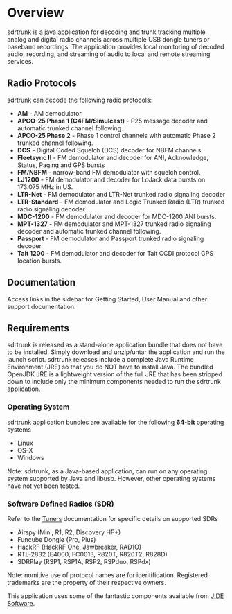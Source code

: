 # Overview

sdrtrunk is a java application for decoding and trunk tracking multiple analog and digital radio channels across 
multiple USB dongle tuners or baseband recordings. The application provides local monitoring of decoded audio, 
recording, and streaming of audio to local and remote streaming services.

## Radio Protocols
sdrtrunk can decode the following radio protocols:

* **AM** - AM demodulator
* **APCO-25 Phase 1 (C4FM/Simulcast)** - P25 message decoder and automatic trunked channel following.
* **APCO-25 Phase 2** - Phase 1 control channels with automatic Phase 2 trunked channel following.
* **DCS** - Digital Coded Squelch (DCS) decoder for NBFM channels
* **Fleetsync II** - FM demodulator and decoder for ANI, Acknowledge, Status, Paging and GPS bursts
* **FM/NBFM** - narrow-band FM demodulator with squelch control.
* **LJ1200** - FM demodulator and decoder for LoJack data bursts on 173.075 MHz in US.
* **LTR-Net** - FM demodulator and LTR-Net trunked radio signaling decoder
* **LTR-Standard** - FM demodulator and Logic Trunked Radio (LTR) trunked radio signaling decoder
* **MDC-1200** - FM demodulator and decoder for MDC-1200 ANI bursts.
* **MPT-1327** - FM demodulator and MPT-1327 trunked radio signaling decoder and automatic trunked channel following.
* **Passport** - FM demodulator and Passport trunked radio signaling decoder.
* **Tait 1200** - FM demodulator and decoder for Tait CCDI protocol GPS location bursts.

## Documentation

Access links in the sidebar for Getting Started, User Manual and other support documentation.

## Requirements

sdrtrunk is released as a stand-alone application bundle that does not have to be installed.  Simply download and
unzip/untar the application and run the launch script.  sdrtrunk releases include a complete Java Runtime
Environment (JRE) so that you do NOT have to install Java.  The bundled OpenJDK JRE is a lightweight version of the
full JRE that has been stripped down to include only the minimum components needed to run the sdrtrunk application.

### Operating System

sdrtrunk application bundles are available for the following **64-bit** operating systems 

* Linux
* OS-X
* Windows

Note: sdrtrunk, as a Java-based application, can run on any operating system supported by Java and libusb.  However, other 
operating systems have not yet been tested.

### Software Defined Radios (SDR)

Refer to the [Tuners](Tuners) documentation for specific details on supported SDRs

* Airspy (Mini, R1, R2, Discovery HF+)
* Funcube Dongle (Pro, Plus)
* HackRF (HackRF One, Jawbreaker, RAD1O)
* RTL-2832 (E4000, FC0013, R820T, R820T2, R828D)
* SDRPlay (RSP1, RSP1A, RSP2, RSPduo, RSPdx)

Note: nomitive use of protocol names are for identification. Registered trademarks are the property of their respective owners.

This application uses some of the fantastic components available from [JIDE Software](http://www.jidesoft.com).
